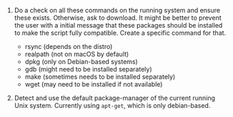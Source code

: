 1. Do a check on all these commands on the running system and ensure these exists. Otherwise, ask to download.
    It might be better to prevent the user with a initial message that these packages should be installed to make the script fully compatible. Create a specific command for that.
    * rsync (depends on the distro)
    * realpath (not on macOS by default)
    * dpkg (only on Debian-based systems)
    * gdb (might need to be installed separately)
    * make (sometimes needs to be installed separately)
    * wget (may need to be installed if not available)

2. Detect and use the default package-manager of the current running Unix system.
   Currently using `apt-get`, which is only debian-based.